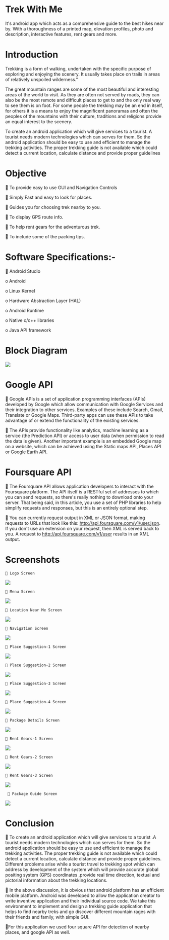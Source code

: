# Trek With Me
It's android app which acts as a comprehensive guide to the best hikes near by. With a thoroughness of a printed map, elevation profiles, photo and description, interactive features, rent gears and more.

# Introduction

Trekking is a form of walking, undertaken with the specific purpose of exploring and enjoying the scenery. It usually takes place on trails in areas of relatively unspoiled wilderness."

The great mountain ranges are some of the most beautiful and interesting areas of the world to visit. As they are often not served by roads, they can also be the most remote and difficult places to get to and the only real way to see them is on foot. For some people the trekking may be an end in itself, for others it is a means to enjoy the magnificent panoramas and often the peoples of the mountains with their culture, traditions and religions provide an equal interest to the scenery.

To create an android application which will give services to a tourist. A tourist needs modern technologies which can serves for them. So the android application should be easy to use and efficient to manage the trekking activities. The proper trekking guide is not available which could detect a current location, calculate distance and provide proper guidelines

# Objective

	To provide easy to use GUI and Navigation Controls

	 Simply Fast and easy to look for places.

	 Guides you for choosing trek nearby to you.

	To display GPS route info.

	To help rent gears for the adventurous trek.

	To include some of the packing tips.

# Software Specifications:-

	Android Studio

  o Android
  
  o	Linux Kernel
  
  o	Hardware Abstraction Layer (HAL)
  
  o	Android Runtime
  
  o	Native c/c++ libraries
  
  o	Java API framework
  
# Block Diagram

![](Images/Block1.png)

# Google API

   Google APIs is a set of application programming interfaces (APIs) developed by Google which allow communication with Google Services and their integration to other services. Examples of these include Search, Gmail, Translate or Google Maps. Third-party apps can use these APIs to take advantage of or extend the functionality of the existing services.

  	The APIs provide functionality like analytics, machine learning as a service (the Prediction API) or access to user data (when permission to read the data is given). Another important example is an embedded Google map on a website, which can be achieved using the Static maps API, Places API or Google Earth API.
  
# Foursquare API

  The Foursquare API allows application developers to interact with the Foursquare platform. The API itself is a RESTful set of addresses to which you can send requests, so there's really nothing to download onto your server. That being said, in this article, you use a set of PHP libraries to help simplify requests and responses, but this is an entirely optional step.
 
  You can currently request output in XML or JSON format, making requests to URLs that look like this: http://api.foursquare.com/v1/user.json. If you don't use an extension on your request, then XML is served back to you. A request to http://api.foursquare.com/v1/user results in an XML output.
 
 # Screenshots
    
     Logo Screen
 ![](Images/Logo1.png)
 
     Menu Screen
 ![](Images/Menu1.png)
  
     Location Near Me Screen
  ![](Images/LocationNearMe1.png) 
  
     Navigation Screen
  ![](Images/Navigation1.png) 
  
     Place Suggestion-1 Screen
  ![](Images/PlaceSuggestion_1.png)
  
     Place Suggestion-2 Screen
  ![](Images/PlaceSuggestion_2.png)
  
     Place Suggestion-3 Screen
  ![](Images/PlaceSuggestion_3.png)
  
     Place Suggestion-4 Screen
  ![](Images/PlaceSuggestion_4.png)
  
     Package Details Screen
  ![](Images/PackageDetails1.png)
  
     Rent Gears-1 Screen
  ![](Images/RentGears_1.png)
  
     Rent Gears-2 Screen
  ![](Images/RentGears_2.png)
  
     Rent Gears-3 Screen
  ![](Images/RentGears_3.png)
  
      Package Guide Screen
  ![](Images/PackageGuide1.png)
    
 # Conclusion
 
  To create an android application which will give services to a tourist .A tourist needs modern technologies which can serves for them. So the android application should be easy to use and efficient to manage the trekking activities. The proper trekking guide is not available which could detect a current location, calculate distance and provide proper guidelines. Different problems arise while a tourist travel to trekking spot which can address by development of the system which will provide accurate global positing system (GPS) coordinates ,provide real time direction, textual and pictorial information about the trekking locations. 
 
   In the above discussion, it is obvious that android platform has an efficient mobile platform. Android was developed to allow the application creator to write inventive application and their individual source code. We take this environment to implement and design a trekking guide application that helps to find nearby treks and go discover different mountain rages with their friends and family, with simple GUI.
  
  For this application we used four square API for detection of nearby places, and google API as well.
  
  

 
 
 
 

